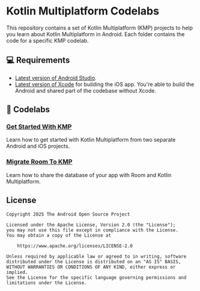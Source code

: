 # Kotlin Multiplatform Codelabs

This repository contains a set of Kotlin Multiplatform (KMP) projects to help you learn about Kotlin Multiplatform in Android. 
Each folder contains the code for a specific KMP codelab.

## 💻 Requirements

- [Latest version of Android Studio](https://developer.android.com/studio).
- [Latest version of Xcode](https://developer.apple.com/xcode/) for building the iOS app. You're able to build the Android and shared part of the codebase without Xcode.

## 🧬 Codelabs

### [Get Started With KMP](https://developer.android.com/codelabs/kmp-get-started)
Learn how to get started with Kotlin Multiplatform from two separate Android and iOS projects.

### [Migrate Room To KMP](https://developer.android.com/codelabs/kmp-migrate-room)
Learn how to share the database of your app with Room and Kotlin Multiplatform.

## License

```
Copyright 2025 The Android Open Source Project

Licensed under the Apache License, Version 2.0 (the "License");
you may not use this file except in compliance with the License.
You may obtain a copy of the License at

    https://www.apache.org/licenses/LICENSE-2.0

Unless required by applicable law or agreed to in writing, software
distributed under the License is distributed on an "AS IS" BASIS,
WITHOUT WARRANTIES OR CONDITIONS OF ANY KIND, either express or implied.
See the License for the specific language governing permissions and
limitations under the License.
```
